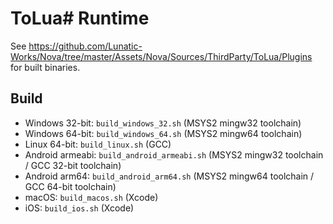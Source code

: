 # ToLua# Runtime

See https://github.com/Lunatic-Works/Nova/tree/master/Assets/Nova/Sources/ThirdParty/ToLua/Plugins for built binaries.

## Build

* Windows 32-bit: `build_windows_32.sh` (MSYS2 mingw32 toolchain)
* Windows 64-bit: `build_windows_64.sh` (MSYS2 mingw64 toolchain)
* Linux 64-bit: `build_linux.sh` (GCC)
* Android armeabi: `build_android_armeabi.sh` (MSYS2 mingw32 toolchain / GCC 32-bit toolchain)
* Android arm64: `build_android_arm64.sh` (MSYS2 mingw64 toolchain / GCC 64-bit toolchain)
* macOS: `build_macos.sh` (Xcode)
* iOS: `build_ios.sh` (Xcode)
